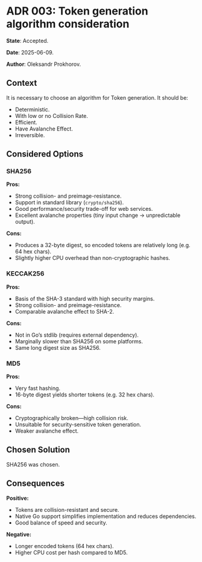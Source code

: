 # ADR 003: Token generation algorithm consideration

**State**: Accepted.

**Date**: 2025-06-09.

**Author**: Oleksandr Prokhorov.

## Context

It is necessary to choose an algorithm for Token generation. It should be:
- Deterministic.
- With low or no Collision Rate.
- Efficient.
- Have Avalanche Effect.
- Irreversible.

## Considered Options

### SHA256
**Pros:**
- Strong collision- and preimage-resistance.
- Support in standard library (`crypto/sha256`).
- Good performance/security trade-off for web services.
- Excellent avalanche properties (tiny input change → unpredictable output).

**Cons:**
- Produces a 32-byte digest, so encoded tokens are relatively long (e.g. 64 hex chars).
- Slightly higher CPU overhead than non-cryptographic hashes.

### KECCAK256
**Pros:**
- Basis of the SHA-3 standard with high security margins.
- Strong collision- and preimage-resistance.
- Comparable avalanche effect to SHA-2.

**Cons:**
- Not in Go’s stdlib (requires external dependency).
- Marginally slower than SHA256 on some platforms.
- Same long digest size as SHA256.

### MD5
**Pros:**
- Very fast hashing.
- 16-byte digest yields shorter tokens (e.g. 32 hex chars).

**Cons:**
- Cryptographically broken—high collision risk.
- Unsuitable for security-sensitive token generation.
- Weaker avalanche effect.

## Chosen Solution
SHA256 was chosen.

## Consequences
**Positive:**
- Tokens are collision-resistant and secure.
- Native Go support simplifies implementation and reduces dependencies.
- Good balance of speed and security.

**Negative:**
- Longer encoded tokens (64 hex chars).
- Higher CPU cost per hash compared to MD5.
